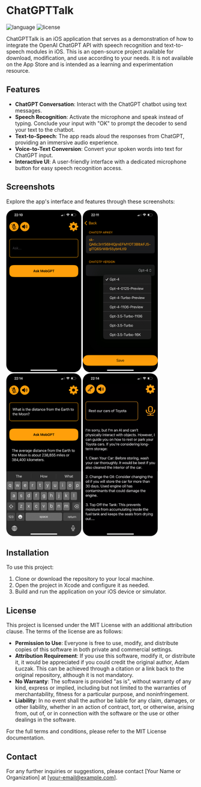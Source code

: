 # ChatGPTTalk

![language](https://img.shields.io/badge/language-Swift-orange)
![license](https://img.shields.io/badge/license-MIT-green)

ChatGPTTalk is an iOS application that serves as a demonstration of how to integrate the OpenAI ChatGPT API with speech recognition and text-to-speech modules in iOS. This is an open-source project available for download, modification, and use according to your needs. It is not available on the App Store and is intended as a learning and experimentation resource.

## Features

- **ChatGPT Conversation**: Interact with the ChatGPT chatbot using text messages.
- **Speech Recognition**: Activate the microphone and speak instead of typing. Conclude your input with "OK" to prompt the decoder to send your text to the chatbot.
- **Text-to-Speech**: The app reads aloud the responses from ChatGPT, providing an immersive audio experience.
- **Voice-to-Text Conversion**: Convert your spoken words into text for ChatGPT input.
- **Interactive UI**: A user-friendly interface with a dedicated microphone button for easy speech recognition access.

## Screenshots

Explore the app's interface and features through these screenshots:


<img src="media/screen_0.png" width="200" style="border-radius:20px;"/>  <img src="media/screen_1.png" width="200" style="border-radius:20px;"/>  <img src="media/screen_2.png" width="200" style="border-radius:20px;"/>  <img src="media/screen_4.png" width="200" style="border-radius:20px;"/>


## Installation

To use this project:

1. Clone or download the repository to your local machine.
2. Open the project in Xcode and configure it as needed.
3. Build and run the application on your iOS device or simulator.

## License
This project is licensed under the MIT License with an additional attribution clause. The terms of the license are as follows:

- **Permission to Use**: Everyone is free to use, modify, and distribute copies of this software in both private and commercial settings.
- **Attribution Requirement**: If you use this software, modify it, or distribute it, it would be appreciated if you could credit the original author, Adam Łuczak. This can be achieved through a citation or a link back to the original repository, although it is not mandatory.
- **No Warranty**: The software is provided "as is", without warranty of any kind, express or implied, including but not limited to the warranties of merchantability, fitness for a particular purpose, and noninfringement.
- **Liability**: In no event shall the author be liable for any claim, damages, or other liability, whether in an action of contract, tort, or otherwise, arising from, out of, or in connection with the software or the use or other dealings in the software.

For the full terms and conditions, please refer to the MIT License documentation.

## Contact
For any further inquiries or suggestions, please contact [Your Name or Organization] at [your-email@example.com].

